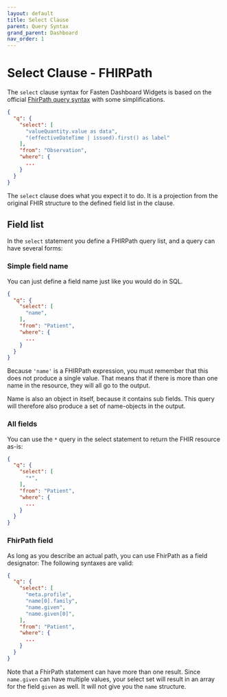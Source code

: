```yaml
---
layout: default
title: Select Clause
parent: Query Syntax
grand_parent: Dashboard
nav_order: 1
---
```


# Select Clause - FHIRPath

The `select` clause syntax for Fasten Dashboard Widgets is based on the official [FhirPath query syntax](http://hl7.org/fhirpath/)
with some simplifications.


```json
{
  "q": {
    "select": [
      "valueQuantity.value as data",  
	  "(effectiveDateTime | issued).first() as label"
    ],
    "from": "Observation",
    "where": {
      ...
    }
  }
}
```


The `select` clause does what you expect it to do. It is a projection from the original FHIR structure to the defined field list in the clause.

## Field list

In the `select` statement you define a FHIRPath query list, and a query can have several forms:

### Simple field name

You can just define a field name just like you would do in SQL.

```json
{
  "q": {
    "select": [
      "name",  
    ],
    "from": "Patient",
    "where": {
      ...
    }
  }
}
```

 Because `'name'` is a FHIRPath expression, you must remember that this does not produce a single value. That means that if there is more than one name in the resource, they will all go to the output.

Name is also an object in itself, because it contains sub fields. This query will therefore also produce a set of name-objects in the output.

### All fields

You can use the `*` query in the select statement to return the FHIR resource as-is:

```json
{
  "q": {
    "select": [
      "*",  
    ],
    "from": "Patient",
    "where": {
      ...
    }
  }
}
```

### FhirPath field

As long as you describe an actual path, you can use FhirPath as a field designator: The following syntaxes are valid:

```json
{
  "q": {
    "select": [
      "meta.profile",
	  "name[0].family",
      "name.given",
      "name.given[0]",  
    ],
    "from": "Patient",
    "where": {
      ...
    }
  }
}
```
    

Note that a FhirPath statement can have more than one result. Since `name.given` can have multiple values, your select set will result in an array for the field `given` as well. It will not give you the `name` structure.